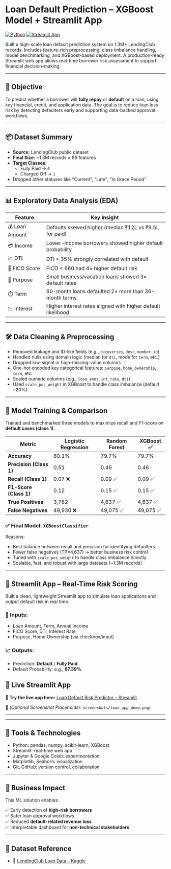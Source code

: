 # Loan Default Prediction – XGBoost Model + Streamlit App
[![Python](https://img.shields.io/badge/Python-3.10-blue)](https://www.python.org/)  [![Streamlit App](https://img.shields.io/badge/Live-App-green)](https://your-streamlit-url.streamlit.app)


Built a high-scale loan default prediction system on 1.3M+ LendingClub records. Includes feature-rich preprocessing, class imbalance handling, model benchmarking, and XGBoost-based deployment. A production-ready Streamlit web app allows real-time borrower risk assessment to support financial decision-making.

---

## 📌 Objective

To predict whether a borrower will **fully repay** or **default** on a loan, using key financial, credit, and application data. The goal is to reduce loan loss risk by detecting defaulters early and supporting data-backed approval workflows.

---

## 📦 Dataset Summary

- **Source:** LendingClub public dataset  
- **Final Size:** ~1.3M records × 86 features  
- **Target Classes:**  
  - Fully Paid → `0`  
  - Charged Off → `1`  
- Dropped other statuses like "Current", "Late", "In Grace Period"

---

## 📊 Exploratory Data Analysis (EDA)

| Feature        | Key Insight                                                                 |
|----------------|------------------------------------------------------------------------------|
| 💰 Loan Amount | Defaults skewed higher (median ₹12L vs ₹9.5L for paid)                      |
| 💳 Income      | Lower-income borrowers showed higher default probability                    |
| 📈 DTI         | DTI > 35% strongly correlated with default                                   |
| 🔎 FICO Score  | FICO < 660 had 4× higher default risk                                        |
| 🛒 Purpose     | Small business/vacation loans showed 3× default rates                        |
| ⏱️ Term        | 60-month loans defaulted 2× more than 36-month terms                        |
| 📉 Interest    | Higher interest rates aligned with higher default likelihood                |

---

## 🛠️ Data Cleaning & Preprocessing

- Removed leakage and ID-like fields (e.g., `recoveries`, `desc`, `member_id`)
- Handled nulls using domain logic (median for `dti`, mode for `term`, etc.)
- Dropped low-signal or high-missing-value columns
- One-hot encoded key categorical features: `purpose`, `home_ownership`, `term`, etc.
- Scaled numeric columns (e.g., `loan_amnt`, `int_rate`, `dti`)
- Used `scale_pos_weight` in XGBoost to handle class imbalance (default ~20%)

---

## 🤖 Model Training & Comparison

Trained and benchmarked three models to maximize recall and F1-score on **default cases (class 1)**.

| Metric | Logistic Regression | Random Forest | XGBoost ✅ |
|--------|---------------------|----------------|------------|
| **Accuracy** | 80.1% | 79.7% | 79.7% |
| **Precision (Class 1)** | 0.51 | 0.46 | 0.46 |
| **Recall (Class 1)** | 0.07 ❌ | 0.09 ✅ | 0.09 ✅ |
| **F1-Score (Class 1)** | 0.12 | 0.15 ✅ | 0.15 ✅ |
| **True Positives** | 3,782 | 4,637 ✅ | 4,637 ✅ |
| **False Negatives** | 49,930 ❌ | 49,075 ✅ | 49,075 ✅ |

### ✅ Final Model: `XGBoostClassifier`

Reasons:
- Best balance between recall and precision for identifying defaulters
- Fewer false negatives (TP=4,637) → better business risk control
- Tuned with `scale_pos_weight` to handle class imbalance directly
- Scalable, fast, and robust with large datasets (~1.3M records)

---



## 🚀 Streamlit App – Real-Time Risk Scoring

Built a clean, lightweight Streamlit app to simulate loan applications and output default risk in real time.

### 🎯 Inputs:
- Loan Amount, Term, Annual Income  
- FICO Score, DTI, Interest Rate  
- Purpose, Home Ownership (via checkbox/input)

### 📈 Outputs:
- Prediction: **Default** / **Fully Paid**
- Default Probability: e.g., **67.39%**

## 🚀 Live Streamlit App

🔗 **Try the live app here:** [Loan Default Risk Predictor – Streamlit](https://your-streamlit-url.streamlit.app)


📸 *(Optional Screenshot Placeholder: `screenshots/loan_app_demo.png`)*

---


---

## 🧠 Tools & Technologies

- Python: pandas, numpy, scikit-learn, XGBoost  
- Streamlit: real-time web app  
- Jupyter & Google Colab: experimentation  
- Matplotlib, Seaborn: visualization  
- Git, GitHub: version control, collaboration

---

## 💼 Business Impact

This ML solution enables:

✅ Early detection of **high-risk borrowers**  
✅ Safer loan approval workflows  
✅ Reduced **default-related revenue loss**  
✅ Interpretable dashboard for **non-technical stakeholders**

---

## 🔗 Dataset Reference

- 📂 [LendingClub Loan Data – Kaggle](https://www.kaggle.com/datasets/wordsforthewise/lending-club)



